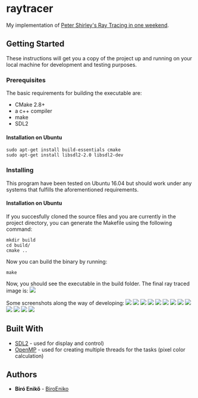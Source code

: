 # raytracer

My implementation of [Peter Shirley's Ray Tracing in one weekend](https://github.com/petershirley/raytracinginoneweekend/).

## Getting Started

These instructions will get you a copy of the project up and running on your local machine for development and testing purposes.

### Prerequisites

The basic requirements for building the executable are:

* CMake 2.8+
* a c++ compiler
* make
* SDL2
#### Installation on Ubuntu

```
sudo apt-get install build-essentials cmake
sudo apt-get install libsdl2-2.0 libsdl2-dev
```

### Installing

This program have been tested on Ubuntu 16.04 but should work under any systems that fulfills the aforementioned requirements.

#### Installation on Ubuntu

If you succesfully cloned the source files and you are currently in the project directory, you can generate the Makefile using the following command:

```
mkdir build
cd build/
cmake ..
```
Now you can build the binary by running:

```
make
```
Now, you should see the executable in the build folder. The final ray traced image is:
![](https://github.com/biroeniko/raytracer/blob/master/images/final.png)

Some screenshots along the way of developing:
![](https://github.com/biroeniko/raytracer/blob/master/images/sphereHit.png)
![](https://github.com/biroeniko/raytracer/blob/master/images/interesting.png)
![](https://github.com/biroeniko/raytracer/blob/master/images/test.png)
![](https://github.com/biroeniko/raytracer/blob/master/images/antialiased.png)
![](https://github.com/biroeniko/raytracer/blob/master/images/diffuseBeforeGammaCorrection.png)
![](https://github.com/biroeniko/raytracer/blob/master/images/diffuseWithGammaCorrection.png)
![](https://github.com/biroeniko/raytracer/blob/master/images/diffuseWithGammaCorrectionAndShadowAcneCorrection.png)
![](https://github.com/biroeniko/raytracer/blob/master/images/metal.png)
![](https://github.com/biroeniko/raytracer/blob/master/images/metalWithFuzziness.png)
![](https://github.com/biroeniko/raytracer/blob/master/images/hollowGlassSphere.png)
![](https://github.com/biroeniko/raytracer/blob/master/images/cameraPosition.png)
![](https://github.com/biroeniko/raytracer/blob/master/images/cameraPosition2.png)
![](https://github.com/biroeniko/raytracer/blob/master/images/depthOfField.png)

## Built With

* [SDL2](https://www.libsdl.org/) - used for display and control)
* [OpenMP](https://www.openmp.org/) - used for creating multiple threads for the tasks (pixel color calculation)

## Authors

* **Biró Enikő** - [BiroEniko](https://github.com/biroeniko)

